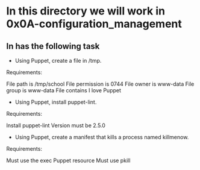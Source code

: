 # In this directory we will work in 0x0A-configuration_management

## In has the following task

- Using Puppet, create a file in /tmp.

Requirements:

File path is /tmp/school
File permission is 0744
File owner is www-data
File group is www-data
File contains I love Puppet

- Using Puppet, install puppet-lint.

Requirements:

Install puppet-lint
Version must be 2.5.0

- Using Puppet, create a manifest that kills a process named killmenow.

Requirements:

Must use the exec Puppet resource
Must use pkill
